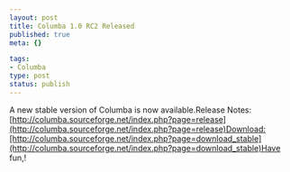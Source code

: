 ```yaml
--- 
layout: post
title: Columba 1.0 RC2 Released
published: true
meta: {}

tags: 
- Columba
type: post
status: publish
---
```

A new stable version of Columba is now available.Release Notes:[http://columba.sourceforge.net/index.php?page=release](http://columba.sourceforge.net/index.php?page=release)Download:[http://columba.sourceforge.net/index.php?page=download_stable](http://columba.sourceforge.net/index.php?page=download_stable)Have fun,!
